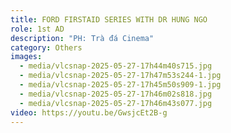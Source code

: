 ```yaml
---
title: FORD FIRSTAID SERIES WITH DR HUNG NGO
role: 1st AD
description: "PH: Trà đá Cinema"
category: Others
images:
  - media/vlcsnap-2025-05-27-17h44m40s715.jpg
  - media/vlcsnap-2025-05-27-17h47m53s244-1.jpg
  - media/vlcsnap-2025-05-27-17h45m50s909-1.jpg
  - media/vlcsnap-2025-05-27-17h46m02s818.jpg
  - media/vlcsnap-2025-05-27-17h46m43s077.jpg
video: https://youtu.be/GwsjcEt2B-g
---
```


